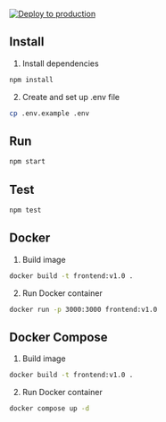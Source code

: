 [![Deploy to production](https://github.com/niiicolai/questionbook-frontend/actions/workflows/deploy.yml/badge.svg)](https://github.com/niiicolai/questionbook-frontend/actions/workflows/deploy.yml)

## Install
1. Install dependencies
```bash
npm install
```
2. Create and set up .env file
```bash
cp .env.example .env
```

## Run
```bash
npm start
```

## Test
```bash
npm test
```

## Docker
1. Build image
```bash
docker build -t frontend:v1.0 .
```

2. Run Docker container
```bash
docker run -p 3000:3000 frontend:v1.0
```

## Docker Compose
1. Build image
```bash
docker build -t frontend:v1.0 .
```

2. Run Docker container
```bash
docker compose up -d
```
